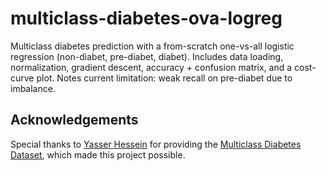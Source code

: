 # multiclass-diabetes-ova-logreg
Multiclass diabetes prediction with a from-scratch one-vs-all logistic regression (non-diabet, pre-diabet, diabet). Includes data loading, normalization, gradient descent, accuracy + confusion matrix, and a cost-curve plot. Notes current limitation: weak recall on pre-diabet due to imbalance.

## Acknowledgements
Special thanks to [Yasser Hessein](https://www.kaggle.com/yasserhessein) for providing the
[Multiclass Diabetes Dataset](https://www.kaggle.com/datasets/yasserhessein/multiclass-diabetes-dataset),
which made this project possible.

